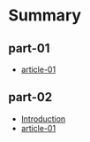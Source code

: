 # Summary

## part-01

* [article-01](article-01.md)


## part-02

* [Introduction](README.md)
* [article-01](article-02-01.md)
